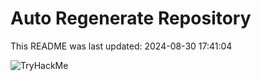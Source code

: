 # Auto Regenerate Repository

This README was last updated: 2024-08-30 17:41:04

 ![TryHackMe](https://tryhackme.com/badge/533634)